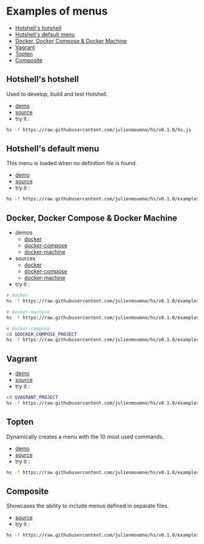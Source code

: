 # Examples of menus

  - [Hotshell's hotshell](#hotshells-hotshell)
  - [Hotshell's default menu](#hotshells-default-menu)
  - [Docker, Docker Compose & Docker Machine](#docker-docker-compose--docker-machine)
  - [Vagrant](#vagrant)
  - [Topten](#topten)
  - [Composite](#composite)

## Hotshell's hotshell

Used to develop, build and test Hotshell.

  - [demo](https://julienmoumne.github.com/hs/demos/hs.js.html)
  - [source](../hs.js)
  - try it :
```bash
hs -f https://raw.githubusercontent.com/julienmoumne/hs/v0.1.0/hs.js
```

## Hotshell's default menu

This menu is loaded when no definition file is found.

  - [demo](https://julienmoumne.github.com/hs/demos/default.hs.js.html)
  - [source](./default/default.hs.js)
  - try it :
```bash
hs -f https://raw.githubusercontent.com/julienmoumne/hs/v0.1.0/examples/default/default.hs.js
```

## Docker, Docker Compose & Docker Machine

  - demos
    * [docker](https://julienmoumne.github.com/hs/demos/docker.hs.js.html)
    * [docker-compose](https://julienmoumne.github.com/hs/demos/docker-compose.hs.js.html)
    * [docker-machine](https://julienmoumne.github.com/hs/demos/docker-machine.hs.js.html)
  - sources
    * [docker](./docker/docker.hs.js)
    * [docker-compose](./docker/docker-compose.hs.js)
    * [docker-machine](./docker/docker-machine.hs.js)
  - try it :
```bash
# docker
hs -f https://raw.githubusercontent.com/julienmoumne/hs/v0.1.0/examples/docker/docker.hs.js

# docker-machine
hs -f https://raw.githubusercontent.com/julienmoumne/hs/v0.1.0/examples/docker/docker-machine.hs.js

# docker-compose
cd $DOCKER_COMPOSE_PROJECT
hs -f https://raw.githubusercontent.com/julienmoumne/hs/v0.1.0/examples/docker/docker-compose.hs.js
```

## Vagrant

  - [demo](https://julienmoumne.github.com/hs/demos/vagrant.hs.js.html)
  - [source](./vagrant/vagrant.hs.js)
  - try it :
```bash
cd $VAGRANT_PROJECT
hs -f https://raw.githubusercontent.com/julienmoumne/hs/v0.1.0/examples/vagrant/vagrant.hs.js
```

## Topten

Dynamically creates a menu with the 10 most used commands.

  - [demo](https://julienmoumne.github.com/hs/demos/topten.hs.js.html)
  - [source](./topten/topten.hs.js)
  - try it :
```bash
hs -f https://raw.githubusercontent.com/julienmoumne/hs/v0.1.0/examples/topten/topten.hs.js
```

## Composite

Showcases the ability to include menus defined in separate files.

  - [source](./composite/composite.hs.js)
  - try it :
```bash
hs -f https://raw.githubusercontent.com/julienmoumne/hs/v0.1.0/examples/composite/composite.hs.js
```